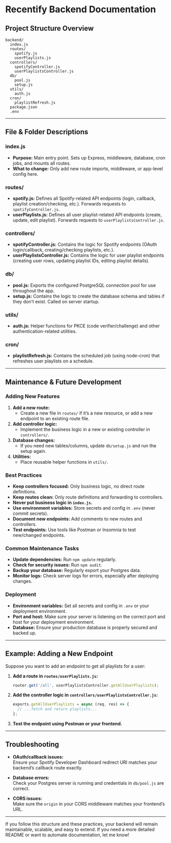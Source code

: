 # Recentify Backend Documentation

## Project Structure Overview

```
backend/
  index.js
  routes/
    spotify.js
    userPlaylists.js
  controllers/
    spotifyController.js
    userPlaylistsController.js
  db/
    pool.js
    setup.js
  utils/
    auth.js
  cron/
    playlistRefresh.js
  package.json
  .env
```

---

## File & Folder Descriptions

### index.js
- **Purpose:** Main entry point. Sets up Express, middleware, database, cron jobs, and mounts all routes.
- **What to change:** Only add new route imports, middleware, or app-level config here.

### routes/
- **spotify.js:** Defines all Spotify-related API endpoints (login, callback, playlist creation/checking, etc.). Forwards requests to `spotifyController.js`.
- **userPlaylists.js:** Defines all user playlist-related API endpoints (create, update, edit playlist). Forwards requests to `userPlaylistsController.js`.

### controllers/
- **spotifyController.js:** Contains the logic for Spotify endpoints (OAuth login/callback, creating/checking playlists, etc.).
- **userPlaylistsController.js:** Contains the logic for user playlist endpoints (creating user rows, updating playlist IDs, editing playlist details).

### db/
- **pool.js:** Exports the configured PostgreSQL connection pool for use throughout the app.
- **setup.js:** Contains the logic to create the database schema and tables if they don’t exist. Called on server startup.

### utils/
- **auth.js:** Helper functions for PKCE (code verifier/challenge) and other authentication-related utilities.

### cron/
- **playlistRefresh.js:** Contains the scheduled job (using node-cron) that refreshes user playlists on a schedule.

---

## Maintenance & Future Development

### Adding New Features
1. **Add a new route:**  
   - Create a new file in `routes/` if it’s a new resource, or add a new endpoint to an existing route file.
2. **Add controller logic:**  
   - Implement the business logic in a new or existing controller in `controllers/`.
3. **Database changes:**  
   - If you need new tables/columns, update `db/setup.js` and run the setup again.
4. **Utilities:**  
   - Place reusable helper functions in `utils/`.

### Best Practices
- **Keep controllers focused:** Only business logic, no direct route definitions.
- **Keep routes clean:** Only route definitions and forwarding to controllers.
- **Never put business logic in `index.js`.**
- **Use environment variables:** Store secrets and config in `.env` (never commit secrets).
- **Document new endpoints:** Add comments to new routes and controllers.
- **Test endpoints:** Use tools like Postman or Insomnia to test new/changed endpoints.

### Common Maintenance Tasks
- **Update dependencies:** Run `npm update` regularly.
- **Check for security issues:** Run `npm audit`.
- **Backup your database:** Regularly export your Postgres data.
- **Monitor logs:** Check server logs for errors, especially after deploying changes.

### Deployment
- **Environment variables:** Set all secrets and config in `.env` or your deployment environment.
- **Port and host:** Make sure your server is listening on the correct port and host for your deployment environment.
- **Database:** Ensure your production database is properly secured and backed up.

---

## Example: Adding a New Endpoint

Suppose you want to add an endpoint to get all playlists for a user:

1. **Add a route in `routes/userPlaylists.js`:**
   ```js
   router.get('/all', userPlaylistsController.getAllUserPlaylists);
   ```
2. **Add the controller logic in `controllers/userPlaylistsController.js`:**
   ```js
   exports.getAllUserPlaylists = async (req, res) => {
     // ...fetch and return playlists...
   };
   ```
3. **Test the endpoint using Postman or your frontend.**

---

## Troubleshooting

- **OAuth/callback issues:**  
  Ensure your Spotify Developer Dashboard redirect URI matches your backend’s callback route exactly.

- **Database errors:**  
  Check your Postgres server is running and credentials in `db/pool.js` are correct.

- **CORS issues:**  
  Make sure the `origin` in your CORS middleware matches your frontend’s URL.

---

If you follow this structure and these practices, your backend will remain maintainable, scalable, and easy to extend.
If you need a more detailed README or want to automate documentation, let me know!
